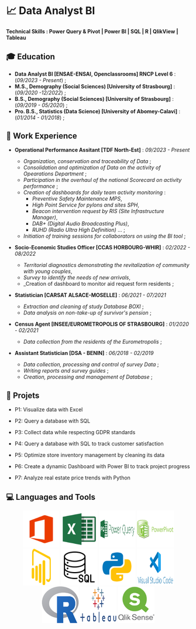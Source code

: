 # 📈 Data Analyst BI

#### Technical Skills : Power Query & Pivot | Power BI | SQL | R | QlikView | Tableau 

## 🎓 Education
- **Data Analyst BI [ENSAE-ENSAI, Openclassrooms] RNCP Level 6** : (_09/2023 - Present_) ;   
- **M.S., Demography (Social Sciences) [University of Strasbourg]** : (_09/2020 -12/2022_) ;    
- **B.S., Demography (Social Sciences) [University of Strasbourg]** : (_09/2019 - 05/2020_) ;    
- **Pro. B.S., Statistics (Data Science) [University of Abomey-Calavi]** : (_01/2014 - 01/2018_) ;    

## 💼 Work Experience
- **Operational Performance Assitant [TDF North-Est]** : _09/2023 - Present_
  -   _Organization, conservation and traceability of Data_ ;
  -   _Consolidation and optimization of Data on the activity of Opearations Department_ ;
  -   _Participation in the overhaul of the national Scorecard on activity performance_ ;
  -   _Creation of dashboards for daily team activity monitoring_ :
      -   _Preventive Safety Maintenance MPS_,  
      -   _High Point Service for pylons and sites SPH_,
      -   _Beacon intervention request by RIS (Site Infrastructure Manager)_,
      -   _DAB+ (Digital Audio Broadcasting Plus)_,
      -   _RUHD (Radio Ultra High Definition)_ ... ;  
  -   _Initiation of training sessions for collaborators on using the BI tool_ ; 
    
- **Socio-Economic Studies Officer [CCAS HORBOURG-WHIR]** : _02/2022 - 08/2022_
  -   _Territorial diagnostics demonstrating the revitalization of community with young couples_,
  -   _Survey to identify the needs of new arrivals_,
  -   _Creation of dashboard to monitor aid request form residents ;  
    
- **Statistician [CARSAT ALSACE-MOSELLE]** : _06/2021 - 07/2021_
  -   _Extraction and cleaning of study Database BOXI_ ;  
  -   _Data analysis on non-take-up of survivor's pension_ ;  
    
- **Census Agent [INSEE/EUROMETROPOLIS OF STRASBOURG]** : _01/2020 - 02/2021_
  -   _Data collection from the residents of the Eurometropolis_ ;  
    
- **Assistant Statistician [DSA - BENIN]** : _06/2018 - 02/2019_
  -   _Data collection, processing and control of survey Data_ ;  
  -   _Writing reports and survey guides_ ;  
  -   _Creation, processing and management of Database_ ;  
    

## 🚀 Projets 
-  P1: Visualize data with Excel

-  P2: Query a database with SQL

-  P3: Collect data while respecting GDPR standards

-  P4: Query a database with SQL to track customer satisfaction

-  P5: Optimize store inventory management by cleaning its data

-  P6: Create a dynamic Dashboard with Power BI to track project progress

-  P7: Analyze real estate price trends with Python

## 💻 Languages and Tools
<p align="center">
  <img src="Images/Icone_LogiLanga/1486565573-microsoft-office_81557.png" alt="Ms Office" width="100" height="100">
  <img src="Images/Icone_LogiLanga/Excel_2013_23480.png" alt="Excel" width="100" height="100">
  <img src="Images/Icone_LogiLanga/Query.png" alt="Excel-Power Query" width="100" height="100">
  <img src="Images/Icone_LogiLanga/power-pivot-2016-logo-spacer.png" alt="Excel-Power Pivot" width="100" height="100">
  <img src="Images/Icone_LogiLanga/Power-BI-Logo-2013.png" alt="Power BI" width="100" height="100">
  <img src="Images/Icone_LogiLanga/SQL.png" alt="SQL" width="100" height="100">
  <img src="Images/Icone_LogiLanga/python.png" alt="Python" width="100" height="100">
  <img src="Images/Icone_LogiLanga/png-clipart-visual-studio-code-full-logo-tech-companies-removebg-preview.png" alt="Vscode" width="100" height="100">
  <img src="Images/Icone_LogiLanga/r_project_official_logo_icon_170811.png" alt="R" width="100" height="100">
  <img src="Images/Icone_LogiLanga/Tableau-Emblem.png" alt="Tableau" width="100" height="100">
  <img src="Images/Icone_LogiLanga/Qlik-Sense-Logo1.png" alt="QlikSense" width="100" height="100">
</p>



